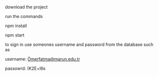 download the project

run the commands

npm install


npm start

to sign in use someones username and password from the database
such as

username: Ömerfatma@marun.edu.tr

passowrd: (K2E+l6s
